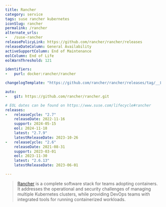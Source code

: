 ```yaml
---
title: Rancher
category: service
tags: suse rancher kubernetes
iconSlug: rancher
permalink: /rancher
alternate_urls:
-   /suse-rancher
releasePolicyLink: https://github.com/rancher/rancher/releases
releaseDateColumn: General Availability
activeSupportColumn: End of Maintenance
eolColumn: End of Life
eolWarnThreshold: 121

identifiers:
-   purl: docker:rancher/rancher

changelogTemplate: "https://github.com/rancher/rancher/releases/tag/__LATEST__"

auto:
-   git: https://github.com/rancher/rancher.git

# EOL dates can be found on https://www.suse.com/lifecycle#rancher
releases:
-   releaseCycle: "2.7"
    releaseDate: 2022-11-16
    support: 2024-05-15
    eol: 2024-11-18
    latest: "2.7.9"
    latestReleaseDate: 2023-10-26
-   releaseCycle: "2.6"
    releaseDate: 2021-08-31
    support: 2023-03-01
    eol: 2023-11-30
    latest: "2.6.13"
    latestReleaseDate: 2023-06-01

---
```


> [Rancher](https://www.rancher.com/) is a complete software stack for teams
adopting containers. It addresses the operational and security challenges of managing multiple
Kubernetes clusters, while providing DevOps teams with integrated tools for running containerized
workloads.
